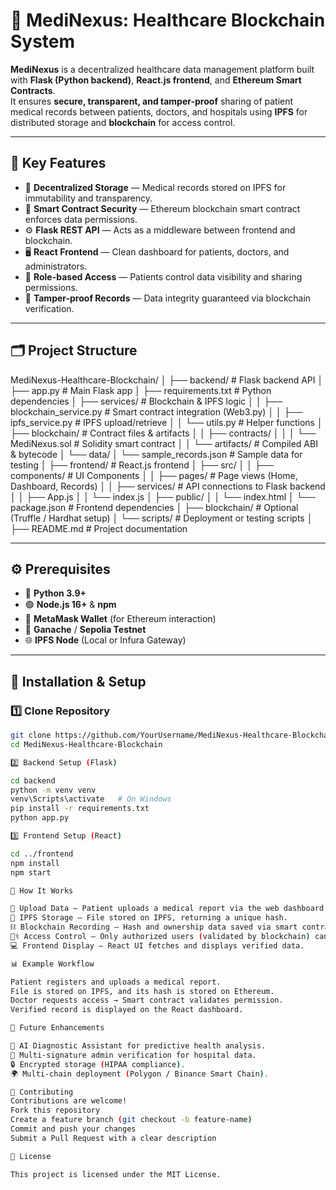 # 🏥 MediNexus: Healthcare Blockchain System

**MediNexus** is a decentralized healthcare data management platform built with **Flask (Python backend)**, **React.js frontend**, and **Ethereum Smart Contracts**.  
It ensures **secure, transparent, and tamper-proof** sharing of patient medical records between patients, doctors, and hospitals using **IPFS** for distributed storage and **blockchain** for access control.

---

## 🧩 Key Features

- 🔐 **Decentralized Storage** — Medical records stored on IPFS for immutability and transparency.  
- 🧠 **Smart Contract Security** — Ethereum blockchain smart contract enforces data permissions.  
- ⚙️ **Flask REST API** — Acts as a middleware between frontend and blockchain.  
- 🖥️ **React Frontend** — Clean dashboard for patients, doctors, and administrators.  
- 👥 **Role-based Access** — Patients control data visibility and sharing permissions.  
- 🧾 **Tamper-proof Records** — Data integrity guaranteed via blockchain verification.

---

## 🗂️ Project Structure

MediNexus-Healthcare-Blockchain/
│
├── backend/ # Flask backend API
│ ├── app.py # Main Flask app
│ ├── requirements.txt # Python dependencies
│ ├── services/ # Blockchain & IPFS logic
│ │ ├── blockchain_service.py # Smart contract integration (Web3.py)
│ │ ├── ipfs_service.py # IPFS upload/retrieve
│ │ └── utils.py # Helper functions
│ ├── blockchain/ # Contract files & artifacts
│ │ ├── contracts/
│ │ │ └── MediNexus.sol # Solidity smart contract
│ │ └── artifacts/ # Compiled ABI & bytecode
│ └── data/
│ └── sample_records.json # Sample data for testing
│
├── frontend/ # React.js frontend
│ ├── src/
│ │ ├── components/ # UI Components
│ │ ├── pages/ # Page views (Home, Dashboard, Records)
│ │ ├── services/ # API connections to Flask backend
│ │ ├── App.js
│ │ └── index.js
│ ├── public/
│ │ └── index.html
│ └── package.json # Frontend dependencies
│
├── blockchain/ # Optional (Truffle / Hardhat setup)
│ └── scripts/ # Deployment or testing scripts
│
├── README.md # Project documentation

---

## ⚙️ Prerequisites

- 🐍 **Python 3.9+**  
- 🟢 **Node.js 16+** & **npm**  
- 🦊 **MetaMask Wallet** (for Ethereum interaction)  
- 🧱 **Ganache** / **Sepolia Testnet**  
- 🌐 **IPFS Node** (Local or Infura Gateway)

---

## 🚀 Installation & Setup

### 1️⃣ Clone Repository
```bash
git clone https://github.com/YourUsername/MediNexus-Healthcare-Blockchain.git
cd MediNexus-Healthcare-Blockchain

2️⃣ Backend Setup (Flask)

cd backend
python -m venv venv
venv\Scripts\activate   # On Windows
pip install -r requirements.txt
python app.py

3️⃣ Frontend Setup (React)

cd ../frontend
npm install
npm start

🧠 How It Works

🧾 Upload Data — Patient uploads a medical report via the web dashboard.
🔗 IPFS Storage — File stored on IPFS, returning a unique hash.
⛓️ Blockchain Recording — Hash and ownership data saved via smart contract.
👩‍⚕️ Access Control — Only authorized users (validated by blockchain) can access the record.
💻 Frontend Display — React UI fetches and displays verified data.

📊 Example Workflow

Patient registers and uploads a medical report.
File is stored on IPFS, and its hash is stored on Ethereum.
Doctor requests access → Smart contract validates permission.
Verified record is displayed on the React dashboard.

🔮 Future Enhancements

🤖 AI Diagnostic Assistant for predictive health analysis.
🧾 Multi-signature admin verification for hospital data.
🔒 Encrypted storage (HIPAA compliance).
🌍 Multi-chain deployment (Polygon / Binance Smart Chain).

🤝 Contributing
Contributions are welcome!
Fork this repository
Create a feature branch (git checkout -b feature-name)
Commit and push your changes
Submit a Pull Request with a clear description

📜 License

This project is licensed under the MIT License.
